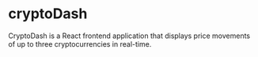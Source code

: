 # cryptoDash

CryptoDash is a React frontend application that displays price movements of up to three cryptocurrencies in real-time.
